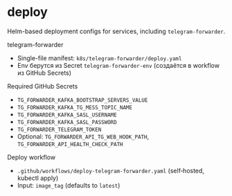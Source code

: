 # deploy

Helm-based deployment configs for services, including `telegram-forwarder`.

telegram-forwarder
- Single-file manifest: `k8s/telegram-forwarder/deploy.yaml`
- Env берутся из Secret `telegram-forwarder-env` (создаётся в workflow из GitHub Secrets)

Required GitHub Secrets
- `TG_FORWARDER_KAFKA_BOOTSTRAP_SERVERS_VALUE`
- `TG_FORWARDER_KAFKA_TG_MESS_TOPIC_NAME`
- `TG_FORWARDER_KAFKA_SASL_USERNAME`
- `TG_FORWARDER_KAFKA_SASL_PASSWORD`
- `TG_FORWARDER_TELEGRAM_TOKEN`
- Optional: `TG_FORWARDER_API_TG_WEB_HOOK_PATH`, `TG_FORWARDER_API_HEALTH_CHECK_PATH`

Deploy workflow
- `.github/workflows/deploy-telegram-forwarder.yaml` (self‑hosted, kubectl apply)
- Input: `image_tag` (defaults to `latest`)
